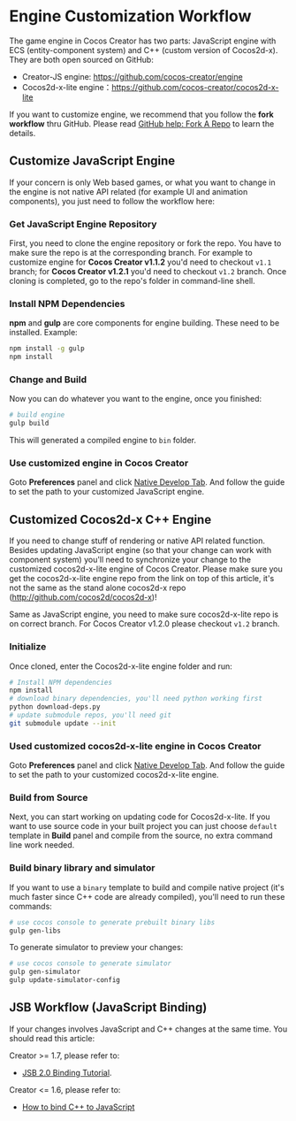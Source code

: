 # Engine Customization Workflow

The game engine in Cocos Creator has two parts: JavaScript engine with ECS (entity-component system) and C++ (custom version of Cocos2d-x). They are both open sourced on GitHub:

- Creator-JS engine: https://github.com/cocos-creator/engine
- Cocos2d-x-lite engine：https://github.com/cocos-creator/cocos2d-x-lite

If you want to customize engine, we recommend that you follow the __fork workflow__ thru GitHub. 
Please read [GitHub help: Fork A Repo](https://help.github.com/articles/fork-a-repo) to learn the details.

## Customize JavaScript Engine

If your concern is only Web based games, or what you want to change in the engine is not native API 
related (for example UI and animation components), you just need to follow the workflow here:

### Get JavaScript Engine Repository
First, you need to clone the engine repository or fork the repo. You have to make sure the repo is 
at the corresponding branch. For example to customize engine for __Cocos Creator v1.1.2__ you'd need 
to checkout `v1.1` branch; for __Cocos Creator v1.2.1__ you'd need to checkout `v1.2` branch. 
Once cloning is completed, go to the repo's folder in command-line shell.

### Install NPM Dependencies
__npm__ and __gulp__ are core components for engine building. These need to be installed. Example:

```bash
npm install -g gulp
npm install
```

### Change and Build
Now you can do whatever you want to the engine, once you finished:

```bash
# build engine
gulp build
```

This will generated a compiled engine to `bin` folder.

### Use customized engine in Cocos Creator

Goto **Preferences** panel and click [Native Develop Tab](../getting-started/basics/editor-panels/preferences.md#--8). And follow the guide to set the path to your customized JavaScript engine.


## Customized Cocos2d-x C++ Engine

If you need to change stuff of rendering or native API related function. Besides updating JavaScript engine (so that your change can work with component system) you'll need to synchronize your change to the customized cocos2d-x-lite engine of Cocos Creator. Please make sure you get the cocos2d-x-lite engine repo from the link on top of this article, it's not the same as the stand alone cocos2d-x repo (http://github.com/cocos2d/cocos2d-x)!

Same as JavaScript engine, you need to make sure cocos2d-x-lite repo is on correct branch. For Cocos Creator v1.2.0 please checkout `v1.2` branch.

### Initialize

Once cloned, enter the Cocos2d-x-lite engine folder and run:

```bash
# Install NPM dependencies
npm install
# download binary dependencies, you'll need python working first
python download-deps.py
# update submodule repos, you'll need git
git submodule update --init
```


### Used customized cocos2d-x-lite engine in Cocos Creator

Goto **Preferences** panel and click [Native Develop Tab](../getting-started/basics/editor-panels/preferences.md#--8). And follow the guide to set the path to your customized cocos2d-x-lite engine.

### Build from Source

Next, you can start working on updating code for Cocos2d-x-lite. If you want to use source code in your 
built project you can just choose `default` template in **Build** panel and compile from the source, no 
extra command line work needed.

### Build binary library and simulator

If you want to use a `binary` template to build and compile native project (it's much faster since C++ 
code are already compiled), you'll need to run these commands:

```bash
# use cocos console to generate prebuilt binary libs
gulp gen-libs
```

To generate simulator to preview your changes:

```bash
# use cocos console to generate simulator
gulp gen-simulator
gulp update-simulator-config
```

## JSB Workflow (JavaScript Binding)

If your changes involves JavaScript and C++ changes at the same time. You should read this article:

Creator >= 1.7, please refer to:

- [JSB 2.0 Binding Tutorial](jsb/JSB2.0-learning.md).

Creator <= 1.6, please refer to:

- [How to bind C++ to JavaScript](http://www.cocos2d-x.org/wiki/How_to_bind_C++_to_Javascript)